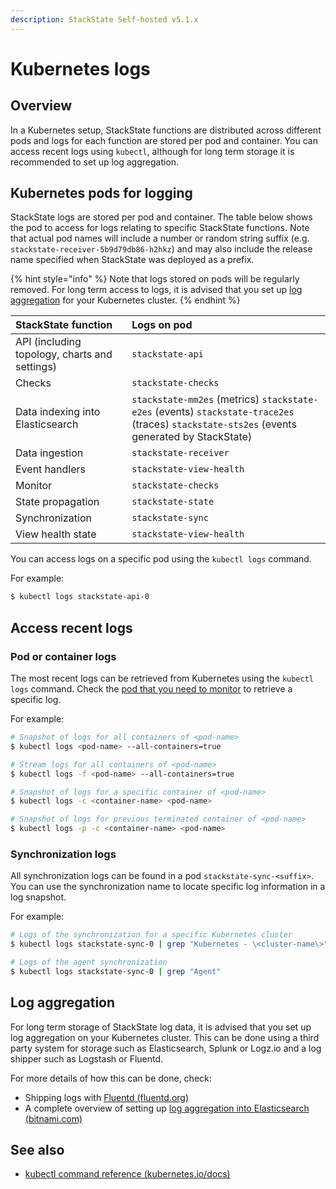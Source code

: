 ```yaml
---
description: StackState Self-hosted v5.1.x
---
```


# Kubernetes logs

## Overview

In a Kubernetes setup, StackState functions are distributed across different pods and logs for each function are stored per pod and container. You can access recent logs using `kubectl`, although for long term storage it is recommended to set up log aggregation.

## Kubernetes pods for logging

StackState logs are stored per pod and container. The table below shows the pod to access for logs relating to specific StackState functions. Note that actual pod names will include a number or random string suffix \(e.g. `stackstate-receiver-5b9d79db86-h2hkz`\) and may also include the release name specified when StackState was deployed as a prefix.

{% hint style="info" %}
Note that logs stored on pods will be regularly removed. For long term access to logs, it is advised that you set up [log aggregation](#log-aggregation) for your Kubernetes cluster.
{% endhint %}

| StackState function | Logs on pod                                                                                                                                         |
| :--- |:----------------------------------------------------------------------------------------------------------------------------------------------------|
| API \(including topology, charts and settings\) | `stackstate-api`                                                                                                                                    |
| Checks | `stackstate-checks`                                                                                                                                 |
| Data indexing into Elasticsearch | `stackstate-mm2es` \(metrics\) `stackstate-e2es` \(events\) `stackstate-trace2es` \(traces\) `stackstate-sts2es` \(events generated by StackState\) |
| Data ingestion | `stackstate-receiver`                                                                                                                               |
| Event handlers | `stackstate-view-health`                                                                                                                            |
| Monitor | `stackstate-checks`                                                                                                                                |
| State propagation | `stackstate-state`                                                                                                                                  |
| Synchronization | `stackstate-sync`                                                                                                                                   |
| View health state | `stackstate-view-health`                                                                                                                            |

You can access logs on a specific pod using the `kubectl logs` command.

For example:

```sh
$ kubectl logs stackstate-api-0
```

## Access recent logs

### Pod or container logs

The most recent logs can be retrieved from Kubernetes using the `kubectl logs` command. Check the [pod that you need to monitor](#kubernetes-pods-for-logging) to retrieve a specific log.

For example:

```sh
# Snapshot of logs for all containers of <pod-name>
$ kubectl logs <pod-name> --all-containers=true

# Stream logs for all containers of <pod-name>
$ kubectl logs -f <pod-name> --all-containers=true

# Snapshot of logs for a specific container of <pod-name>
$ kubectl logs -c <container-name> <pod-name>

# Snapshot of logs for previous terminated container of <pod-name>
$ kubectl logs -p -c <container-name> <pod-name>
```

### Synchronization logs

All synchronization logs can be found in a pod `stackstate-sync-<suffix>`. You can use the synchronization name to locate specific log information in a log snapshot.

For example:

```sh
# Logs of the synchronization for a specific Kubernetes cluster
$ kubectl logs stackstate-sync-0 | grep "Kubernetes - \<cluster-name\>"

# Logs of the agent synchronization
$ kubectl logs stackstate-sync-0 | grep "Agent"
```

## Log aggregation

For long term storage of StackState log data, it is advised that you set up log aggregation on your Kubernetes cluster. This can be done using a third party system for storage such as Elasticsearch, Splunk or Logz.io and a log shipper such as Logstash or Fluentd.

For more details of how this can be done, check:

* Shipping logs with [Fluentd \(fluentd.org\)](https://docs.fluentd.org/container-deployment/kubernetes)
* A complete overview of setting up [log aggregation into Elasticsearch \(bitnami.com\)](https://docs.bitnami.com/tutorials/integrate-logging-kubernetes-kibana-elasticsearch-fluentd/)

## See also

* [kubectl command reference \(kubernetes.io/docs\)](https://kubernetes.io/docs/reference/generated/kubectl/kubectl-commands)
